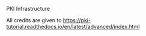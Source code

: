 PKI Infrastructure

All credits are given to https://pki-tutorial.readthedocs.io/en/latest/advanced/index.html
